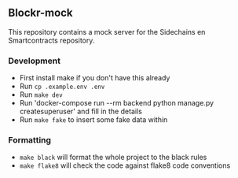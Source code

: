 ## Blockr-mock
This repository contains a mock server for the Sidechains en Smartcontracts repository.

### Development
 - First install make if you don't have this already
 - Run `cp .example.env .env`
 - Run `make dev`
 - Run 'docker-compose run --rm backend python manage.py createsuperuser' and fill in the details
 - Run `make fake` to insert some fake data within

### Formatting
 - `make black` will format the whole project to the black rules
 - `make flake8` will check the code against flake8 code conventions
